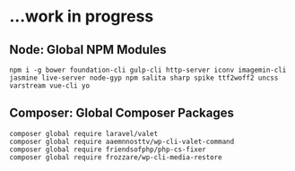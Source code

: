 # ...work in progress


## Node: Global NPM Modules
	npm i -g bower foundation-cli gulp-cli http-server iconv imagemin-cli jasmine live-server node-gyp npm salita sharp spike ttf2woff2 uncss varstream vue-cli yo
	
## Composer: Global Composer Packages

	composer global require laravel/valet
	composer global require aaemnnosttv/wp-cli-valet-command
	composer global require friendsofphp/php-cs-fixer
	composer global require frozzare/wp-cli-media-restore
	
